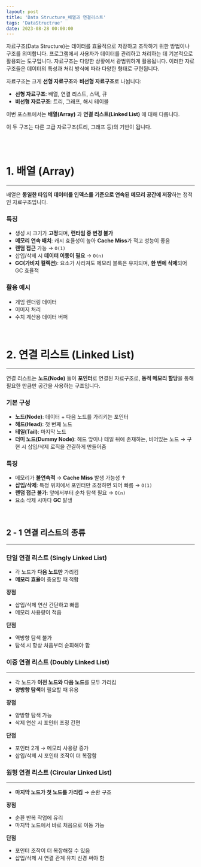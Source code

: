 ```yaml
---
layout: post
title: 'Data Structure_배열과 연결리스트'
tags: 'DataStructrue'
date: 2023-08-28 00:00:00
---
```


자료구조(Data Structure)는 데이터를 효율적으로 저장하고 조작하기 위한 방법이나 구조를 의미합니다. 프로그램에서 사용자가 데이터를 관리하고 처리하는 데 기본적으로 활용되는 도구입니다. 자료구조는 다양한 상황에서 광범위하게 활용됩니다. 이러한 자료구조들은 데이터의 특성과 처리 방식에 따라 다양한 형태로 구현됩니다.

자료구조는 크게 **선형 자료구조**와 **비선형 자료구조**로 나뉩니다:

- **선형 자료구조**: 배열, 연결 리스트, 스택, 큐
- **비선형 자료구조**: 트리, 그래프, 해시 테이블

이번 포스트에서는 **배열(Array)** 과 **연결 리스트(Linked List)** 에 대해 다룹니다.

이 두 구조는 다른 고급 자료구조(트리, 그래프 등)의 기반이 됩니다.

<br>
<br>

# 1. **배열 (Array)**

---

배열은 **동일한 타입의 데이터를 인덱스를 기준으로 연속된 메모리 공간에 저장**하는 정적인 자료구조입니다.

### 특징

- 생성 시 크기가 **고정**되며, **런타임 중 변경 불가**
- **메모리 연속 배치**: 캐시 효율성이 높아 **Cache Miss**가 적고 성능이 좋음
- **랜덤 접근** 가능 → `O(1)`
- 삽입/삭제 시 **데이터 이동이 필요** → `O(n)`
- **GC(가비지 컬렉션)**: 요소가 사라져도 메모리 블록은 유지되며, **한 번에 삭제**되어 GC 효율적

### 활용 예시

- 게임 렌더링 데이터
- 이미지 처리
- 수치 계산용 데이터 버퍼

<br>

# 2. **연결 리스트 (Linked List)**

---

연결 리스트는 **노드(Node)** 들이 **포인터**로 연결된 자료구조로, **동적 메모리 할당**을 통해 필요한 만큼만 공간을 사용하는 구조입니다.

### 기본 구성

- **노드(Node)**: 데이터 + 다음 노드를 가리키는 포인터
- **헤드(Head)**: 첫 번째 노드
- **테일(Tail)**: 마지막 노드
- **더미 노드(Dummy Node)**: 헤드 앞이나 테일 뒤에 존재하는, 비어있는 노드
  → 구현 시 삽입/삭제 로직을 간결하게 만들어줌

### 특징

- 메모리가 **불연속적** → **Cache Miss** 발생 가능성 ↑
- **삽입/삭제**: 특정 위치에서 포인터만 조정하면 되어 빠름 → `O(1)`
- **랜덤 접근 불가**: 앞에서부터 순차 탐색 필요 → `O(n)`
- 요소 삭제 시마다 **GC** 발생

<br>

## 2 - 1 **연결 리스트의 종류**

---

### 단일 연결 리스트 (Singly Linked List)

- 각 노드가 **다음 노드만** 가리킴
- **메모리 효율**이 중요할 때 적합

**장점**

- 삽입/삭제 연산 간단하고 빠름
- 메모리 사용량이 적음

**단점**

- 역방향 탐색 불가
- 탐색 시 항상 처음부터 순회해야 함

### 이중 연결 리스트 (Doubly Linked List)

---

- 각 노드가 **이전 노드와 다음 노드**를 모두 가리킴
- **양방향 탐색**이 필요할 때 유용

**장점**

- 양방향 탐색 가능
- 삭제 연산 시 포인터 조정 간편

**단점**

- 포인터 2개 → 메모리 사용량 증가
- 삽입/삭제 시 포인터 조작이 더 복잡함

### 원형 연결 리스트 (Circular Linked List)

---

- **마지막 노드가 첫 노드를 가리킴** → 순환 구조

**장점**

- 순환 반복 작업에 유리
- 마지막 노드에서 바로 처음으로 이동 가능

**단점**

- 포인터 조작이 더 복잡해질 수 있음
- 삽입/삭제 시 연결 관계 유지 신경 써야 함
